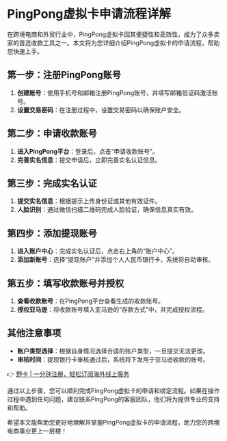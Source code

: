 # PingPong虚拟卡申请流程详解

在跨境电商和外贸行业中，PingPong虚拟卡因其便捷性和高效性，成为了众多卖家的首选收款工具之一。本文将为您详细介绍PingPong虚拟卡的申请流程，帮助您快速上手。

## 第一步：注册PingPong账号

1. **创建账号**：使用手机号和邮箱注册PingPong账号，并填写邮箱验证码激活账号。
2. **设置交易密码**：在注册过程中，设置交易密码以确保账户安全。

## 第二步：申请收款账号

1. **进入PingPong平台**：登录后，点击“申请收款账号”。
2. **完善实名信息**：提交申请后，立即完善实名认证信息。

## 第三步：完成实名认证

1. **提交实名信息**：根据提示上传身份证或其他有效证件。
2. **人脸识别**：通过微信扫描二维码完成人脸验证，确保信息真实有效。

## 第四步：添加提现账号

1. **进入账户中心**：完成实名认证后，点击右上角的“账户中心”。
2. **添加新账号**：选择“提现账户”并添加个人人民币银行卡，系统将自动审核。

## 第五步：填写收款账号并授权

1. **查看收款账号**：在PingPong平台查看生成的收款账号。
2. **授权亚马逊**：将收款账号填入亚马逊的“存款方式”中，并完成授权流程。

## 其他注意事项

- **账户类型选择**：根据自身情况选择合适的账户类型，一旦提交无法更改。
- **审核时间**：提现银行卡审核通过后，系统将下发用于亚马逊收款的账号。

👉 [野卡 | 一分钟注册，轻松订阅海外线上服务](https://bbtdd.com/yeka)

通过以上步骤，您可以顺利完成PingPong虚拟卡的申请和绑定流程。如果在操作过程中遇到任何问题，建议联系PingPong的客服团队，他们将为提供专业的支持和帮助。

希望本文能帮助您更好地理解并掌握PingPong虚拟卡的申请流程，助力您的跨境电商事业更上一层楼！